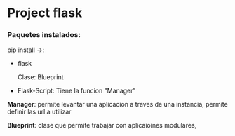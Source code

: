 # Project flask

### Paquetes instalados:
pip install ->:

- flask
  
    Clase: Blueprint
  

- Flask-Script: Tiene la funcion "Manager"
  


__Manager__: permite levantar una aplicacion a traves de una instancia, permite definir las url a utilizar

__Blueprint__: clase que permite trabajar con aplicaioines modulares, 
